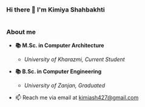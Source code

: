 ### Hi there 👋 I'm Kimiya Shahbakhti
#
### About me

- **📚 M.Sc. in Computer Architecture**
  - *University of Kharazmi, Current Student*
  
- **📚 B.Sc. in Computer Engineering**
  - *University of Zanjan, Graduated*
- 📫 Reach me via email at [kimiash427@gmail.com](mailto:kimiash427@gmail.com)
#
